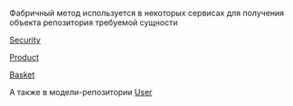 Фабричный метод используется в некоторых сервисах для получения объекта репозитория требуемой сущности

[Security](https://github.com/Anatoliy700/Course_WebApplicationArchitecture/blob/e3f740d99747b7a826ded96d20281a012b972301/src/Service/User/Security.php#L79)

[Product](https://github.com/Anatoliy700/Course_WebApplicationArchitecture/blob/e3f740d99747b7a826ded96d20281a012b972301/src/Service/Product/Product.php#L54)

[Basket](https://github.com/Anatoliy700/Course_WebApplicationArchitecture/blob/e3f740d99747b7a826ded96d20281a012b972301/src/Service/Order/Basket.php#L97)

А также в модели-репозитории
[User](https://github.com/Anatoliy700/Course_WebApplicationArchitecture/blob/e3f740d99747b7a826ded96d20281a012b972301/src/Model/Repository/User.php#L49)
 